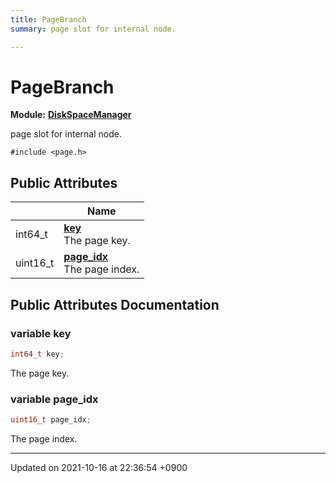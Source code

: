 ```yaml
---
title: PageBranch
summary: page slot for internal node. 

---
```


# PageBranch

**Module:** **[DiskSpaceManager](/Modules/group__DiskSpaceManager)**



page slot for internal node. 


`#include <page.h>`

## Public Attributes

|                | Name           |
| -------------- | -------------- |
| int64_t | **[key](/Classes/structPageBranch#variable-key)** <br>The page key.  |
| uint16_t | **[page_idx](/Classes/structPageBranch#variable-page-idx)** <br>The page index.  |

## Public Attributes Documentation

### variable key

```cpp
int64_t key;
```

The page key. 

### variable page_idx

```cpp
uint16_t page_idx;
```

The page index. 

-------------------------------

Updated on 2021-10-16 at 22:36:54 +0900